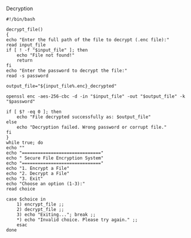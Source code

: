 Decryption

    #!/bin/bash
    
    decrypt_file() 
    {
    echo "Enter the full path of the file to decrypt (.enc file):"
    read input_file
    if [ ! -f "$input_file" ]; then
        echo "File not found!"
        return
    fi
    echo "Enter the password to decrypt the file:"
    read -s password

    output_file="${input_file%.enc}_decrypted"

    openssl enc -aes-256-cbc -d -in "$input_file" -out "$output_file" -k "$password"

    if [ $? -eq 0 ]; then
        echo "File decrypted successfully as: $output_file"
    else
        echo "Decryption failed. Wrong password or corrupt file."
    fi
    }
    while true; do
    echo ""
    echo "=============================="
    echo " Secure File Encryption System"
    echo "=============================="
    echo "1. Encrypt a File"
    echo "2. Decrypt a File"
    echo "3. Exit"
    echo "Choose an option (1-3):"
    read choice

    case $choice in
        1) encrypt_file ;;
        2) decrypt_file ;;
        3) echo "Exiting..."; break ;;
        *) echo "Invalid choice. Please try again." ;;
        esac
    done
